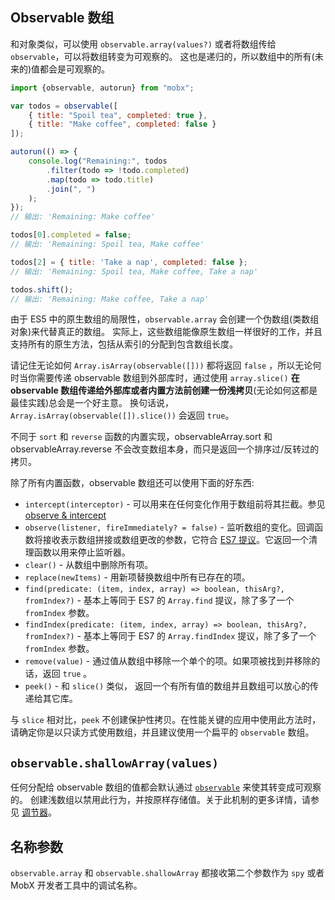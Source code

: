 ## Observable 数组

和对象类似，可以使用 `observable.array(values?)` 或者将数组传给 `observable`，可以将数组转变为可观察的。
这也是递归的，所以数组中的所有(未来的)值都会是可观察的。

```javascript
import {observable, autorun} from "mobx";

var todos = observable([
	{ title: "Spoil tea", completed: true },
	{ title: "Make coffee", completed: false }
]);

autorun(() => {
	console.log("Remaining:", todos
		.filter(todo => !todo.completed)
		.map(todo => todo.title)
		.join(", ")
	);
});
// 输出: 'Remaining: Make coffee'

todos[0].completed = false;
// 输出: 'Remaining: Spoil tea, Make coffee'

todos[2] = { title: 'Take a nap', completed: false };
// 输出: 'Remaining: Spoil tea, Make coffee, Take a nap'

todos.shift();
// 输出: 'Remaining: Make coffee, Take a nap'
```

由于 ES5 中的原生数组的局限性，`observable.array` 会创建一个伪数组(类数组对象)来代替真正的数组。
实际上，这些数组能像原生数组一样很好的工作，并且支持所有的原生方法，包括从索引的分配到包含数组长度。

请记住无论如何 `Array.isArray(observable([]))` 都将返回 `false` ，所以无论何时当你需要传递 observable 数组到外部库时，通过使用 `array.slice()` **在 observable 数组传递给外部库或者内置方法前创建一份浅拷贝**(无论如何这都是最佳实践)总会是一个好主意。
换句话说，`Array.isArray(observable([]).slice())` 会返回 `true`。

不同于 `sort` 和 `reverse` 函数的内置实现，observableArray.sort 和 observableArray.reverse 不会改变数组本身，而只是返回一个排序过/反转过的拷贝。

除了所有内置函数，observable 数组还可以使用下面的好东西:

* `intercept(interceptor)` - 可以用来在任何变化作用于数组前将其拦截。参见 [observe & intercept](observe.md)
* `observe(listener, fireImmediately? = false)` - 监听数组的变化。回调函数将接收表示数组拼接或数组更改的参数，它符合 [ES7 提议](https://developer.mozilla.org/en-US/docs/Web/JavaScript/Reference/Global_Objects/Array/observe)。它返回一个清理函数以用来停止监听器。
* `clear()` - 从数组中删除所有项。
* `replace(newItems)` - 用新项替换数组中所有已存在的项。
* `find(predicate: (item, index, array) => boolean, thisArg?, fromIndex?)` - 基本上等同于 ES7 的 `Array.find` 提议，除了多了一个 `fromIndex` 参数。
* `findIndex(predicate: (item, index, array) => boolean, thisArg?, fromIndex?)` - 基本上等同于 ES7 的 `Array.findIndex` 提议，除了多了一个 `fromIndex` 参数。
* `remove(value)` - 通过值从数组中移除一个单个的项。如果项被找到并移除的话，返回 `true` 。
* `peek()` - 和 `slice()` 类似， 返回一个有所有值的数组并且数组可以放心的传递给其它库。

与 `slice` 相对比，`peek` 不创建保护性拷贝。在性能关键的应用中使用此方法时，请确定你是以只读方式使用数组，并且建议使用一个扁平的 `observable` 数组。

## `observable.shallowArray(values)`

任何分配给 observable 数组的值都会默认通过 [`observable`](observable.md) 来使其转变成可观察的。
创建浅数组以禁用此行为，并按原样存储值。关于此机制的更多详情，请参见 [调节器](modifiers.md)。

## 名称参数

`observable.array` 和 `observable.shallowArray` 都接收第二个参数作为 `spy` 或者 MobX 开发者工具中的调试名称。
